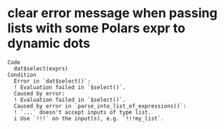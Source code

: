 # clear error message when passing lists with some Polars expr to dynamic dots

    Code
      dat$select(exprs)
    Condition
      Error in `dat$select()`:
      ! Evaluation failed in `$select()`.
      Caused by error:
      ! Evaluation failed in `$select()`.
      Caused by error in `parse_into_list_of_expressions()`:
      ! `...` doesn't accept inputs of type list.
      i Use `!!!` on the input(s), e.g. `!!!my_list`.

